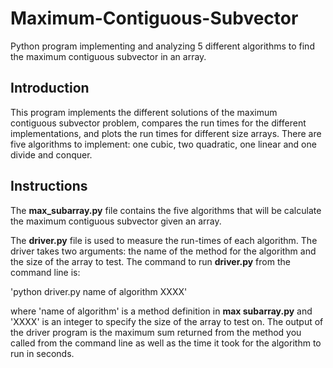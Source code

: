 # Maximum-Contiguous-Subvector
Python program implementing and analyzing 5 different algorithms to find the maximum contiguous subvector in an array.

## Introduction
This program implements the different solutions of the maximum
contiguous subvector problem, compares the run times for the different implementations, and plots the
run times for different size arrays. There are five
algorithms to implement: one cubic, two quadratic, one linear and one
divide and conquer.

## Instructions
The <b>max_subarray.py</b> file contains the five algorithms that will be calculate the maximum contiguous subvector given an array.

The <b>driver.py</b> file is used to measure the run-times of each algorithm. The driver takes two arguments: the name
of the method for the algorithm and the size of the array to test. The command
to run <b>driver.py</b> from the command line is:

'python driver.py name of algorithm XXXX'

where 'name of algorithm' is a method definition in <b>max subarray.py</b> and 'XXXX'
is an integer to specify the size of the array to test on. The output of the driver
program is the maximum sum returned from the method you called from the
command line as well as the time it took for the algorithm to run in seconds.

